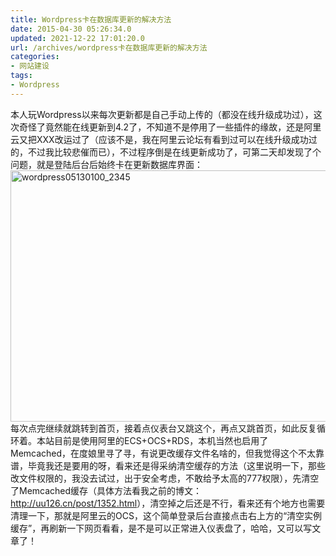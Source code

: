 ```yaml
---
title: Wordpress卡在数据库更新的解决方法
date: 2015-04-30 05:26:34.0
updated: 2021-12-22 17:01:20.0
url: /archives/wordpress卡在数据库更新的解决方法
categories: 
- 网站建设
tags: 
- Wordpress
---
```


本人玩Wordpress以来每次更新都是自己手动上传的（都没在线升级成功过），这次奇怪了竟然能在线更新到4.2了，不知道不是停用了一些插件的缘故，还是阿里云又把XXX改运过了（应该不是，我在阿里云论坛有看到过可以在线升级成功过的，不过我比较悲催而已），不过程序倒是在线更新成功了，可第二天却发现了个问题，就是登陆后台后始终卡在更新数据库界面：
<a href="http://uu126.cn/wp-content/uploads/2015/04/wordpress05130100_2345.jpg"><img class="aligncenter size-full wp-image-1743" src="http://uu126.cn/wp-content/uploads/2015/04/wordpress05130100_2345.jpg" alt="wordpress05130100_2345" width="838" height="402" /></a>
每次点完继续就跳转到首页，接着点仪表台又跳这个，再点又跳首页，如此反复循环着。本站目前是使用阿里的ECS+OCS+RDS，本机当然也启用了Memcached，在度娘里寻了寻，有说更改缓存文件名啥的，但我觉得这个不太靠谱，毕竟我还是要用的呀，看来还是得采纳清空缓存的方法（这里说明一下，那些改文件权限的，我没去试过，出于安全考虑，不敢给予太高的777权限），先清空了Memcached缓存（具体方法看我之前的博文：<a href="http://uu126.cn/post/1352.html" target="_blank">http://uu126.cn/post/1352.html</a>），清空掉之后还是不行，看来还有个地方也需要清理一下，那就是阿里云的OCS，这个简单登录后台直接点击右上方的“清空实例缓存”，再刷新一下网页看看，是不是可以正常进入仪表盘了，哈哈，又可以写文章了！